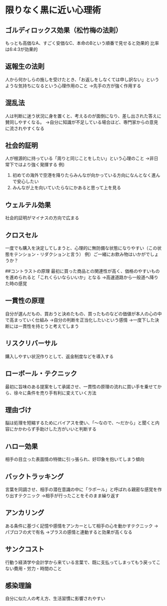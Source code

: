 # 限りなく黒に近い心理術
## ゴルディロックス効果（松竹梅の法則）
もっとも高価なA、すごく安価なC、本命のBという順番で見せると効果的
比率は6:4:3が効果的

## 返報生の法則
人から何かしらの施しを受けたとき、「お返しをしなくては申し訳ない」というような気持ちになるという心理作用のこと
→先手の方が強く作用する

## 混乱法
人は判断に迷う状況に身を置くと、考えるのが面倒になり、差し出された答えに賛同しやすくなる。
→自分に知識が不足している場合ほど、専門家からの意見に流されやすくなる

## 社会的証明
人が根源的に持っている「周りと同じことをしたい」という心理のこと
→非日常下ではより強く発揮する
例)
1. 初めての海外で空港を降りたらみんなが向かっている方向になんとなく進んで安心したい
1. みんなが上を向いていたらなにかあると思って上を見る

## ウェルテル効果
社会的証明がマイナスの方向で広まる

## クロスセル
一度でも購入を決定してしまうと、心理的に無防備な状態になりやすい（この状態をテンション・リダクションと言う）
例）ご一緒にお飲み物はいかがでしょうか？

##コントラストの原理
最初に買った商品との関連性が高く、価格のやすいものを進められると「これくらいならいいか」となる
→高速道路から一般道へ降りた時の感覚

## 一貫性の原理
自分が選んだもの、買おうと決めたもの、買ったものなどの価値が本人の心の中で高まっていく仕組み
→自分の判断を正当化したいという感情
→一度下した決断には一貫性を持とうと考えてしまう

## リスクリバーサル
購入しやすい状況作りとして、返金制度などを導入する

## ローボール・テクニック
最初に旨味のある提案をして承諾させ、一貫性の原理の流れに買い手を乗せてから、徐々に条件を売り手有利に変えていく方法

## 理由づけ
脳は処理を短縮するためにバイアスを使い、「〜なので、〜だから」と聞くと内容にかかわらず手助けした方がいいと判断する

## ハロー効果
相手の目立った表面情の特徴に引っ張られ、好印象を抱いてしまう傾向

## バックトラッキング
言葉を同調させ、相手の潜在意識の中に「ラポール」と呼ばれる親密な感覚を作り出すテクニック
→相手が行ったことをそのまま繰り返す

## アンカリング
ある条件に基づく記憶や感情をアンカーとして相手の心を動かすテクニック
→パブロフの犬で有名
→プラスの感情と連動すると効果が高くなる

## サンクコスト
行動う経済学や会計学から来ている言葉で、既に支払ってしまってもう戻ってこない費用・労力・時間のこと

## 感染理論
自分に似た人の考え方、生活習慣に影響されやすい









